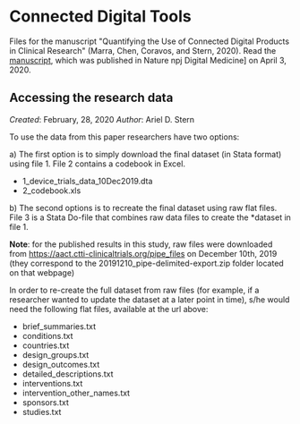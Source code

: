 # Connected Digital Tools
Files for the manuscript "Quantifying the Use of Connected Digital Products in Clinical Research" (Marra, Chen, Coravos, and Stern, 2020). Read the [manuscript](https://www.nature.com/articles/s41746-020-0259-x), which was published in Nature npj Digital Medicine] on April 3, 2020.

## Accessing the research data

*Created*: February, 28, 2020
*Author*: Ariel D. Stern

To use the data from this paper researchers have two options:

a) The first option is to simply download the final dataset (in Stata format) using file 1. File 2 contains a codebook in Excel.

- 1_device_trials_data_10Dec2019.dta
- 2_codebook.xls

b) The second options is to recreate the final dataset using raw flat files. File 3 is a Stata Do-file that combines raw data files to create the *dataset in file 1. 

**Note**: for the published results in this study, raw files were downloaded from https://aact.ctti-clinicaltrials.org/pipe_files on December 10th, 2019  (they correspond to the 20191210_pipe-delimited-export.zip folder located on that webpage)

In order to re-create the full dataset from raw files (for example, if a researcher wanted to update the dataset at a later point in time), s/he would need the following flat files, available at the url above:

- brief_summaries.txt
- conditions.txt
- countries.txt
- design_groups.txt
- design_outcomes.txt 
- detailed_descriptions.txt 
- interventions.txt 
- intervention_other_names.txt 
- sponsors.txt
- studies.txt
